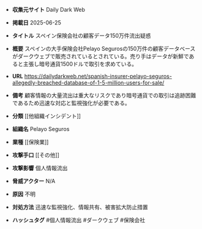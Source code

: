 - **収集元サイト**
Daily Dark Web

- **掲載日**
2025-06-25

- **タイトル**
スペイン保険会社の顧客データ150万件流出疑惑

- **概要**
スペインの大手保険会社Pelayo Segurosの150万件の顧客データベースがダークウェブで販売されているとされている。売り手はデータが新鮮であると主張し暗号通貨1500ドルで取引を求めている。

- **URL**
https://dailydarkweb.net/spanish-insurer-pelayo-seguros-allegedly-breached-database-of-1-5-million-users-for-sale/

- **備考**
顧客情報の大量流出は重大なリスクであり暗号通貨での取引は追跡困難であるため迅速な対応と監視強化が必要である。

- **分類**
[[他組織インシデント]]

- **組織名**
Pelayo Seguros

- **業種**
[[保険業]]

- **攻撃手口**
[[その他]]

- **攻撃影響**
個人情報流出

- **脅威アクター**
N/A

- **原因**
不明

- **対処方法**
迅速な監視強化、情報共有、被害拡大防止措置

- **ハッシュタグ**
#個人情報流出 #ダークウェブ #保険会社
